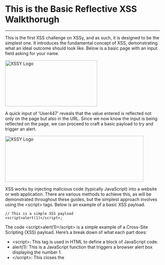 <h1> This is the Basic Reflective XSS Walkthorugh </h1>
<hr>

<p>This is the first XSS challenge on XSSy, and as such, it is designed to be the simplest one. It introduces the fundamental concept of XSS, demonstrating what an ideal outcome should look like. Below is a basic page with an input field asking for your name.</p>

<div style="text-align: left;">
  <img src="https://raw.githubusercontent.com/Hpanton447/CyberBlog/89fc110165cc5825a0d3cca5094faf75f12f22f9/XSSy/images/basicReflectiveXSS/image1.png" alt="XSSY Logo" width="300" height="150">
</div>

<p> A quick input of 'User447' reveals that the value entered is reflected not only on the page but also in the URL. Since we now know the input is being reflected on the page, we can proceed to craft a basic payload to try and trigger an alert.</p>
  
 <div style="text-align: left;">
  <img src="https://raw.githubusercontent.com/Hpanton447/CyberBlog/refs/heads/main/XSSy/images/basicReflectiveXSS/image2.png" alt="XSSY Logo" width="450" height="150">
</div> 
  
<p> XSS works by injecting malicious code (typically JavaScript) into a website or web application. There are various methods to achieve this, as will be demonstrated throughout these guides, but the simplest approach involves using the &lt;script&gt; tags. Below is an example of a basic XSS payload.</p>

<pre><code>// This is a simple XSS payload 
&lt;script&gt;alert(1)&lt;/script&gt;;</code></pre>

<p>The code &lt;script&gt;alert(1)&lt;/script&gt; is a simple example of a Cross-Site Scripting (XSS) payload. Here’s a break down of what each part does:</p>

<ul>
  <li>&lt;script&gt;: This tag is used in HTML to define a block of JavaScript code.</li>
  <li>alert(1): This is a JavaScript function that triggers a browser alert box displaying the number 1.</li>
  <li>&lt;/script&gt;: This closes the <script> tag, marking the end of the JavaScript code.</li>
</ul>

<p>When this code is injected into a vulnerable website or application, it will execute the JavaScript, causing a pop-up alert with the number 1 to appear in the user's browser. This demonstrates a basic XSS attack, where malicious JavaScript is injected into a web page that is then executed in the context of the user's browser. Below we can see this on the website:</p>


 <div style="text-align: left;">
  <img src="https://raw.githubusercontent.com/Hpanton447/CyberBlog/refs/heads/main/XSSy/images/basicReflectiveXSS/image3.png" alt="XSSY Logo" width="800" height="600">
</div> 
